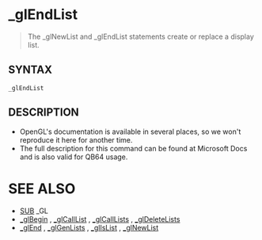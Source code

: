 # _glEndList
> The _glNewList and _glEndList statements create or replace a display list.

## SYNTAX
`_glEndList`

## DESCRIPTION
* OpenGL's documentation is available in several places, so we won't reproduce it here for another time.
* The full description for this command can be found at Microsoft Docs and is also valid for QB64 usage.


# SEE ALSO
* [SUB](SUB.md) _GL
* [_glBegin](_glBegin.md) , [_glCallList](_glCallList.md) , [_glCallLists](_glCallLists.md) , [_glDeleteLists](_glDeleteLists.md)
* [_glEnd](_glEnd.md) , [_glGenLists](_glGenLists.md) , [_glIsList](_glIsList.md) , [_glNewList](_glNewList.md)


